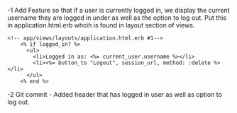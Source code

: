 -1 Add Feature so that if a user is currently logged in, we display the current username they are logged in under as well as the option to log out. Put this in application.html.erb whcih is found in layout section of views.
```
<!-- app/views/layouts/application.html.erb #1-->
    <% if logged_in? %>
      <ul>
        <li>Logged in as: <%= current_user.username %></li>
        <li><%= button_to "Logout", session_url, method: :delete %></li>
      </ul>
    <% end %>
```

-2 Git commit - Added header that has logged in user as well as option to log out.
